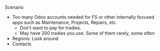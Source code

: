 Scenario
- Too many Odoo accounts needed for FS or other internally focused apps such as Maintenance, Projects, Repairs, etc.
	- Don't want to pay for tradies. 
	- May have 200 tradies you use. Some of them rarely, some often
- Regions: 
Look around
- Contacts

